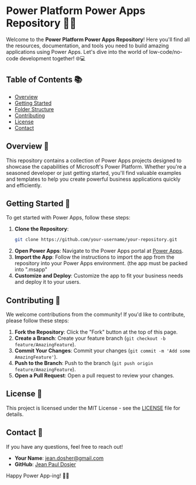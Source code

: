# Power Platform Power Apps Repository 🎉🚀

Welcome to the **Power Platform Power Apps Repository**! Here you'll find all the resources, documentation, and tools you need to build amazing applications using Power Apps. Let's dive into the world of low-code/no-code development together! 🌐💻

## Table of Contents 📚

- [Overview](#overview)
- [Getting Started](#getting-started)
- [Folder Structure](#folder-structure)
- [Contributing](#contributing)
- [License](#license)
- [Contact](#contact)

## Overview 📝

This repository contains a collection of Power Apps projects designed to showcase the capabilities of Microsoft's Power Platform. Whether you're a seasoned developer or just getting started, you'll find valuable examples and templates to help you create powerful business applications quickly and efficiently.

## Getting Started 🚀

To get started with Power Apps, follow these steps:

1. **Clone the Repository**:
    ```bash
    git clone https://github.com/your-username/your-repository.git
    ```
2. **Open Power Apps**: Navigate to the Power Apps portal at [Power Apps](https://make.powerapps.com/).
3. **Import the App**: Follow the instructions to import the app from the repository into your Power Apps environment. (the app must be packed into ".msapp"
4. **Customize and Deploy**: Customize the app to fit your business needs and deploy it to your users.


## Contributing 🤝

We welcome contributions from the community! If you'd like to contribute, please follow these steps:

1. **Fork the Repository**: Click the "Fork" button at the top of this page.
2. **Create a Branch**: Create your feature branch (`git checkout -b feature/AmazingFeature`).
3. **Commit Your Changes**: Commit your changes (`git commit -m 'Add some AmazingFeature'`).
4. **Push to the Branch**: Push to the branch (`git push origin feature/AmazingFeature`).
5. **Open a Pull Request**: Open a pull request to review your changes.

## License 📜

This project is licensed under the MIT License - see the [LICENSE](LICENSE) file for details.

## Contact 📧

If you have any questions, feel free to reach out!

- **Your Name**: jean.dosher@gmail.com
- **GitHub**: [Jean Paul Dosjer](https://github.com/jpdosher)


Happy Power App-ing! 🎉✨

